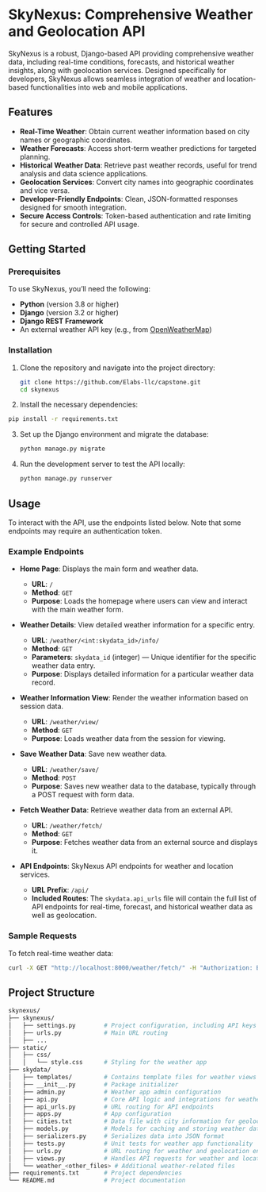 # SkyNexus: Comprehensive Weather and Geolocation API

SkyNexus is a robust, Django-based API providing comprehensive weather data, including real-time conditions, forecasts, and historical weather insights, along with geolocation services. Designed specifically for developers, SkyNexus allows seamless integration of weather and location-based functionalities into web and mobile applications.

## Features

- **Real-Time Weather**: Obtain current weather information based on city names or geographic coordinates.
- **Weather Forecasts**: Access short-term weather predictions for targeted planning.
- **Historical Weather Data**: Retrieve past weather records, useful for trend analysis and data science applications.
- **Geolocation Services**: Convert city names into geographic coordinates and vice versa.
- **Developer-Friendly Endpoints**: Clean, JSON-formatted responses designed for smooth integration.
- **Secure Access Controls**: Token-based authentication and rate limiting for secure and controlled API usage.

## Getting Started

### Prerequisites

To use SkyNexus, you’ll need the following:

- **Python** (version 3.8 or higher)
- **Django** (version 3.2 or higher)
- **Django REST Framework**
- An external weather API key (e.g., from [OpenWeatherMap](https://openweathermap.org/))

### Installation

1. Clone the repository and navigate into the project directory:

   ```bash
   git clone https://github.com/Elabs-llc/capstone.git
   cd skynexus

2.  Install the necessary dependencies:

   ```bash
   pip install -r requirements.txt
   ```

3. Set up the Django environment and migrate the database:

   ```bash
   python manage.py migrate
   
5. Run the development server to test the API locally:

    ```bash
   python manage.py runserver
   

## Usage

To interact with the API, use the endpoints listed below. Note that some endpoints may require an authentication token.

### Example Endpoints

- **Home Page**: Displays the main form and weather data.
  - **URL**: `/`
  - **Method**: `GET`
  - **Purpose**: Loads the homepage where users can view and interact with the main weather form.

- **Weather Details**: View detailed weather information for a specific entry.
  - **URL**: `/weather/<int:skydata_id>/info/`
  - **Method**: `GET`
  - **Parameters**: `skydata_id` (integer) — Unique identifier for the specific weather data entry.
  - **Purpose**: Displays detailed information for a particular weather data record.

- **Weather Information View**: Render the weather information based on session data.
  - **URL**: `/weather/view/`
  - **Method**: `GET`
  - **Purpose**: Loads weather data from the session for viewing.

- **Save Weather Data**: Save new weather data.
  - **URL**: `/weather/save/`
  - **Method**: `POST`
  - **Purpose**: Saves new weather data to the database, typically through a POST request with form data.

- **Fetch Weather Data**: Retrieve weather data from an external API.
  - **URL**: `/weather/fetch/`
  - **Method**: `GET`
  - **Purpose**: Fetches weather data from an external source and displays it.

- **API Endpoints**: SkyNexus API endpoints for weather and location services.
  - **URL Prefix**: `/api/`
  - **Included Routes**: The `skydata.api_urls` file will contain the full list of API endpoints for real-time, forecast, and historical weather data as well as geolocation.

### Sample Requests

To fetch real-time weather data:
```bash
curl -X GET "http://localhost:8000/weather/fetch/" -H "Authorization: Bearer <YOUR_TOKEN>"
```


## Project Structure

``` bash
skynexus/
├── skynexus/
│   ├── settings.py        # Project configuration, including API keys and other settings
│   ├── urls.py            # Main URL routing
│   ├── ...
├── static/
│   ├── css/
│   │   └── style.css      # Styling for the weather app
├── skydata/
│   ├── templates/         # Contains template files for weather views
│   ├── __init__.py        # Package initializer
│   ├── admin.py           # Weather app admin configuration
│   ├── api.py             # Core API logic and integrations for weather data
│   ├── api_urls.py        # URL routing for API endpoints
│   ├── apps.py            # App configuration
│   ├── cities.txt         # Data file with city information for geolocation
│   ├── models.py          # Models for caching and storing weather data
│   ├── serializers.py     # Serializes data into JSON format
│   ├── tests.py           # Unit tests for weather app functionality
│   ├── urls.py            # URL routing for weather and geolocation endpoints
│   ├── views.py           # Handles API requests for weather and location data
│   └── weather_<other_files> # Additional weather-related files
├── requirements.txt       # Project dependencies
└── README.md              # Project documentation


